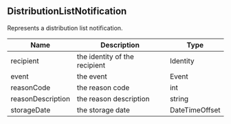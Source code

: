 ## DistributionListNotification

Represents a distribution list notification.

| Name                     | Description                                    | Type                         |
|--------------------------|------------------------------------------------|------------------------------|
| recipient                | the identity of the recipient                  | Identity                     |
| event                    | the event                                      | Event                        |
| reasonCode               | the reason code                                | int                          |
| reasonDescription        | the reason description                         | string                       |
| storageDate              | the storage date                               | DateTimeOffset               |